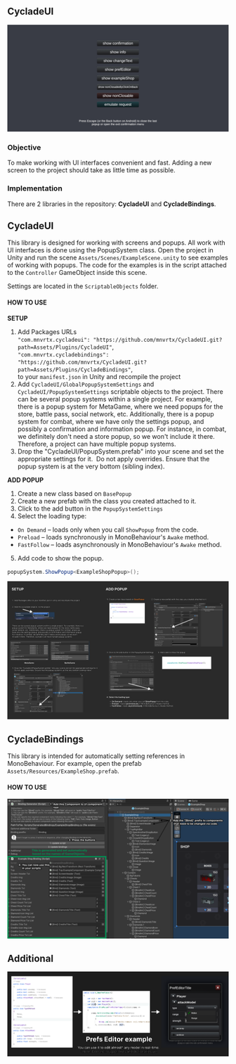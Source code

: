 ## CycladeUI

![Example Image](imgTutorial/example.png)

### **Objective**<br>
To make working with UI interfaces convenient and fast. Adding a new screen to the project should take as little time as possible.


### **Implementation**<br>
There are 2 libraries in the repository: **CycladeUI** and **CycladeBindings**.


## **CycladeUI**<br>
This library is designed for working with screens and popups. All work with UI interfaces is done using the PopupSystem class. Open the project in Unity and run the scene `Assets/Scenes/ExampleScene.unity` to see examples of working with popups. The code for the examples is in the script attached to the `Controller` GameObject inside this scene.

Settings are located in the `ScriptableObjects` folder.

#### **HOW TO USE**

**SETUP**
1. Add Packages URLs<br>
`"com.mnvrtx.cycladeui": "https://github.com/mnvrtx/CycladeUI.git?path=Assets/Plugins/CycladeUI"`,<br>
`"com.mnvrtx.cycladebindings": "https://github.com/mnvrtx/CycladeUI.git?path=Assets/Plugins/CycladeBindings"`,<br>
to your `manifest.json` in Unity and recompile the project
2. Add `CycladeUI/GlobalPopupSystemSettings` and `CycladeUI/PopupSystemSettings` scriptable objects to the project.
There can be several popup systems within a single project. For example, there is a popup system for MetaGame, where we need popups for the store, battle pass, social network, etc. Additionally, there is a popup system for combat, where we have only the settings popup, and possibly a confirmation and information popup. For instance, in combat, we definitely don't need a store popup, so we won't include it there. Therefore, a project can have multiple popup systems.
3. Drop the "CycladeUI/PopupSystem.prefab" into your scene and set the appropriate settings for it.  Do not apply overrides. Ensure that the popup system is at the very bottom (sibling index).

**ADD POPUP**
1. Create a new class based on `BasePopup`
2. Create a new prefab with the class you created attached to it.
3. Click to the add button in the `PopupSystemSettings`
4. Select the loading type:
  - `On Demand` – loads only when you call `ShowPopup` from the code.
  - `Preload` – loads synchronously in MonoBehaviour's `Awake` method.
  - `FastFollow` – loads asynchronously in MonoBehaviour's `Awake` method.
5. Add code to show the popup.
```csharp
popupSystem.ShowPopup<ExampleShopPopup>();
```
  

![Example Image](imgTutorial/howToUsePopupSystem.png)

## **CycladeBindings**

This library is intended for automatically setting references in MonoBehaviour. For example, open the prefab `Assets/Resources/ExampleShop.prefab`.

#### **HOW TO USE**
![Example Image](imgTutorial/howToUseBindingsSystem.png)

## **Additional**<br>

![Example Image](imgTutorial/howToUsePrefsEditor.png)
